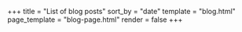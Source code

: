 +++
title = "List of blog posts"
sort_by = "date"
template = "blog.html"
page_template = "blog-page.html"
render = false
+++
